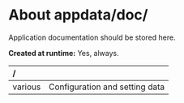 ﻿# About appdata/doc/
Application documentation should be stored here.

**Created at runtime:** Yes, always.

| **/**        |                                                                                                      |
|:------------ |:---------------------------------------------------------------------------------------------------- |
| various      | Configuration and setting data                                                                       |    